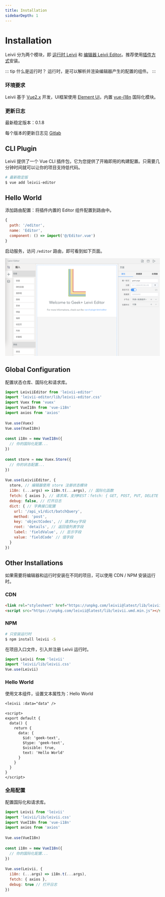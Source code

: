 ```yaml
---
title: Installation
sidebarDepth: 1
---
```


# Installation

Leivii 分为两个模块，即 [运行时 Leivii](http://gitlab.geekplus.cc/fe/low-code) 和 [编辑器 Leivii Editor](http://gitlab.geekplus.cc/fe/leivii-editor)。推荐使用[插件方式](#插件安装)安装。

::: tip 什么是运行时？
运行时，是可以解析并渲染编辑器产生的配置的组件。
:::

### 环境要求

Leivii 基于 [Vue2.x](https://cn.vuejs.org/v2/guide/) 开发，UI框架使用 [Element UI](https://element.eleme.cn/#/zh-CN)，内置 [vue-i18n](https://kazupon.github.io/vue-i18n/zh/started.html) 国际化模块。

### 更新日志

最新稳定版本：0.1.8

每个版本的更新日志见 [Gitlab](http://gitlab.geekplus.cc/fe/leivii-editor/blob/master/CHANGELOG.md)

## CLI Plugin

Leivii 提供了一个 Vue CLI 插件包，它为您提供了开箱即用的构建配置。只需要几分钟时间就可以让你的项目支持低代码。

```bash
# 最新稳定版
$ vue add leivii-editor
```

## Hello World

添加路由配置：将插件内置的 Editor 组件配置到路由中。

```js
{
  path: '/editor',
  name: 'Editor',
  component: () => import('@/Editor.vue')
}
```

启动服务，访问 `/editor` 路由，即可看到如下页面。

![欢迎页](../assets/img/welcome.png)

## Global Configuration


配置状态仓库、国际化和请求库。
```js
import LeiviiEditor from 'leivii-editor'
import 'leivii-editor/lib/leivii-editor.css'
import Vuex from 'vuex'
import VueI18n from 'vue-i18n'
import axios from 'axios'

Vue.use(Vuex)
Vue.use(VueI18n)

const i18n = new VueI18n({
  // 你的国际化配置...
})

const store = new Vuex.Store({
  // 你的状态配置...
})

Vue.use(LeiviiEditor, {
  store, // 编辑器使用 store 注册状态模块
  i18n: (...args) => i18n.t(...args), // 国际化函数
  fetch: { axios }, // 请求库，支持REST：fetch: { GET, POST, PUT, DELETE }
  debug: false, // 打开日志
  dict: { // 字典接口配置
    url: '/api_v1/dict/batchQuery',
    method: 'post',
    key: 'objectCodes', // 请求key字段
    root: 'details', // 返回值列表字段
    label: 'fieldValue', // 显示字段
    value: 'fieldCode' // 值字段
  }
})
```

## Other Installations

如果需要将编辑器和运行时安装在不同的项目，可以使用 CDN / NPM 安装运行时。

### CDN

```html
<link rel="stylesheet" href="https://unpkg.com/leivii@latest/lib/leivii.css">
<script src="https://unpkg.com/leivii@latest/lib/leivii.umd.min.js"></script>
```

### NPM

``` bash
# 只安装运行时
$ npm install leivii -S
```

在项目入口文件，引入并注册 Leivii 运行时。
```js
import Leivii from 'leivii'
import 'leivii/lib/leivii.css'
Vue.use(Leivii)
```

### Hello World

使用文本组件，设置文本属性为：Hello World

```vue
<leivii :data="data" />

<script>
export default {
  data() {
    return {
      data: {
        $id: 'geek-text',
        $type: 'geek-text',
        $visible: true,
        text: 'Hello World'
      }
    }
  }
}
</script>
```

### 全局配置

配置国际化和请求库。
```js
import Leivii from 'leivii'
import 'leivii/lib/leivii.css'
import VueI18n from 'vue-i18n'
import axios from 'axios'

Vue.use(VueI18n)

const i18n = new VueI18n({
  // 你的国际化配置...
})

Vue.use(Leivii, {
  i18n: (...args) => i18n.t(...args),
  fetch: { axios },
  debug: true // 打开日志
})
```
